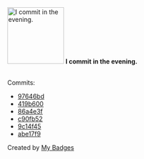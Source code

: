 <img src="https://my-badges.github.io/my-badges/evening-commits.png" alt="I commit in the evening." title="I commit in the evening." width="128">
<strong>I commit in the evening.</strong>
<br><br>

Commits:

- <a href="https://github.com/mmichie/m28/commit/97646bdbb6997a2e04e25ee97e0646d63e0526e2">97646bd</a>
- <a href="https://github.com/mmichie/m28/commit/419b60069980a4b68545ab8cb7235978e72d6a24">419b600</a>
- <a href="https://github.com/mmichie/m28/commit/86a4e3faeb7043151a58f2572aaefd37f6111e08">86a4e3f</a>
- <a href="https://github.com/mmichie/m28/commit/c90fb52f14adf423d1e49483a4753e2d7834737f">c90fb52</a>
- <a href="https://github.com/mmichie/m28/commit/9c14f4531732f680003d20dcada15b7c5746e849">9c14f45</a>
- <a href="https://github.com/mmichie/m28/commit/abe17f9965eef220336f821ed72a97548218a548">abe17f9</a>


Created by <a href="https://github.com/my-badges/my-badges">My Badges</a>